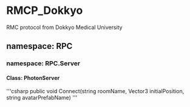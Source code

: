 # RMCP_Dokkyo
RMC protocol from Dokkyo Medical University
## namespace: RPC
### namespace: RPC.Server
#### Class: PhotonServer
'''csharp
public void Connect(string roomName, Vector3 initialPosition, string avatarPrefabName)
'''
